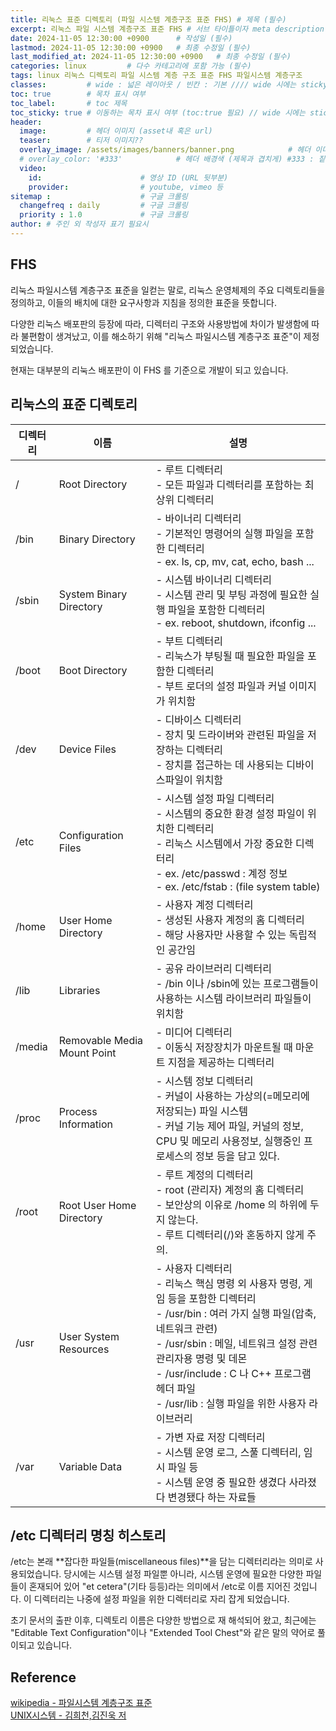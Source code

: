 ```yaml
---
title: 리눅스 표준 디렉토리 (파일 시스템 계층구조 표준 FHS) # 제목 (필수)
excerpt: 리눅스 파일 시스템 계층구조 표준 FHS # 서브 타이틀이자 meta description (필수)
date: 2024-11-05 12:30:00 +0900      # 작성일 (필수)
lastmod: 2024-11-05 12:30:00 +0900   # 최종 수정일 (필수)
last_modified_at: 2024-11-05 12:30:00 +0900   # 최종 수정일 (필수)
categories: linux         # 다수 카테고리에 포함 가능 (필수)
tags: linux 리눅스 디렉토리 파일 시스템 계층 구조 표준 FHS 파일시스템 계층구조      # 태그 복수개 가능 (필수)
classes:         # wide : 넓은 레이아웃 / 빈칸 : 기본 //// wide 시에는 sticky toc 불가
toc: true        # 목차 표시 여부
toc_label:       # toc 제목
toc_sticky: true # 이동하는 목차 표시 여부 (toc:true 필요) // wide 시에는 sticky toc 불가
header: 
  image:         # 헤더 이미지 (asset내 혹은 url)
  teaser:        # 티저 이미지??
  overlay_image: /assets/images/banners/banner.png            # 헤더 이미지 (제목과 겹치게)
  # overlay_color: '#333'            # 헤더 배경색 (제목과 겹치게) #333 : 짙은 회색 (필수)
  video:
    id:                      # 영상 ID (URL 뒷부분)
    provider:                # youtube, vimeo 등
sitemap :                    # 구글 크롤링
  changefreq : daily         # 구글 크롤링
  priority : 1.0             # 구글 크롤링
author: # 주인 외 작성자 표기 필요시
---
```

<!--postNo: 20241105_001-->  

## FHS  

리눅스 파일시스템 계층구조 표준을 일컫는 말로, 리눅스 운영체제의 주요 디렉토리들을 정의하고, 이들의 배치에 대한 요구사항과 지침을 정의한 표준을 뜻합니다.  

다양한 리눅스 배포판의 등장에 따라, 디렉터리 구조와 사용방법에 차이가 발생함에 따라 불편함이 생겨났고, 이를 해소하기 위해 "리눅스 파일시스템 계층구조 표준"이 제정되었습니다.  

현재는 대부분의 리눅스 배포판이 이 FHS 를 기준으로 개발이 되고 있습니다.  

## 리눅스의 표준 디렉토리  

|디렉터리|이름|설명|
|-------|----|----|
|/|Root Directory|- 루트 디렉터리<br>- 모든 파일과 디렉터리를 포함하는 최상위 디렉터리|
|/bin|Binary Directory|- 바이너리 디렉터리<br>- 기본적인 명령어의 실행 파일을 포함한 디렉터리<br>- ex. ls, cp, mv, cat, echo, bash ...|
|/sbin|System Binary Directory|- 시스템 바이너리 디렉터리<br>- 시스템 관리 및 부팅 과정에 필요한 실행 파일을 포함한 디렉터리<br>- ex. reboot, shutdown, ifconfig ...|
|/boot|Boot Directory|- 부트 디렉터리<br>- 리눅스가 부팅될 때 필요한 파일을 포함한 디렉터리<br>- 부트 로더의 설정 파일과 커널 이미지가 위치함|
|/dev|Device Files|- 디바이스 디렉터리<br>- 장치 및 드라이버와 관련된 파일을 저장하는 디렉터리<br>- 장치를 접근하는 데 사용되는 디바이스파일이 위치함|
|/etc|Configuration Files|- 시스템 설정 파일 디렉터리<br>- 시스템의 중요한 환경 설정 파일이 위치한 디렉터리<br>- 리눅스 시스템에서 가장 중요한 디렉터리<br>- ex. /etc/passwd : 계정 정보<br>- ex. /etc/fstab : (file system table)|
|/home|User Home Directory|- 사용자 계정 디렉터리<br>- 생성된 사용자 계정의 홈 디렉터리<br>- 해당 사용자만 사용할 수 있는 독립적인 공간임|
|/lib|Libraries|- 공유 라이브러리 디렉터리<br>- /bin 이나 /sbin에 있는 프로그램들이 사용하는 시스템 라이브러리 파일들이 위치함|
|/media|Removable Media Mount Point|- 미디어 디렉터리<br>- 이동식 저장장치가 마운트될 때 마운트 지점을 제공하는 디렉터리|
|/proc|Process Information|- 시스템 정보 디렉터리<br>- 커널이 사용하는 가상의(=메모리에 저장되는) 파일 시스템<br>- 커널 기능 제어 파일, 커널의 정보, CPU 및 메모리 사용정보, 실행중인 프로세스의 정보 등을 담고 있다.|
|/root|Root User Home Directory|- 루트 계정의 디렉터리<br>- root (관리자) 계정의 홈 디렉터리<br>- 보안상의 이유로 /home 의 하위에 두지 않는다.<br>- 루트 디렉터리(/)와 혼동하지 않게 주의.|
|/usr|User System Resources|- 사용자 디렉터리<br>- 리눅스 핵심 명령 외  사용자 명령, 게임 등을 포함한 디렉터리<br>- /usr/bin : 여러 가지 실행 파일(압축, 네트워크 관련)<br>- /usr/sbin : 메일, 네트워크 설정 관련 관리자용 명령 및 데몬<br>- /usr/include : C 나 C++ 프로그램 헤더 파일<br>- /usr/lib : 실행 파일을 위한 사용자 라이브러리|
|/var|Variable Data|- 가변 자료 저장 디렉터리<br>- 시스템 운영 로그, 스풀 디렉터리, 임시 파일 등<br>- 시스템 운영 중 필요한 생겼다 사라졌다 변경됐다 하는 자료들|

## /etc 디렉터리 명칭 히스토리  

/etc는 본래 **잡다한 파일들(miscellaneous files)**을 담는 디렉터리라는 의미로 사용되었습니다. 당시에는 시스템 설정 파일뿐 아니라, 시스템 운영에 필요한 다양한 파일들이 혼재되어 있어 "et cetera"(기타 등등)라는 의미에서 /etc로 이름 지어진 것입니다. 이 디렉터리는 나중에 설정 파일을 위한 디렉터리로 자리 잡게 되었습니다.  

초기 문서의 출판 이후, 디렉토리 이름은 다양한 방법으로 재 해석되어 왔고, 최근에는 "Editable Text Configuration"이나 "Extended Tool Chest"와 같은 말의 약어로 풀이되고 있습니다.  

## Reference  

[wikipedia - 파일시스템 계층구조 표준](https://ko.wikipedia.org/wiki/%ED%8C%8C%EC%9D%BC%EC%8B%9C%EC%8A%A4%ED%85%9C_%EA%B3%84%EC%B8%B5%EA%B5%AC%EC%A1%B0_%ED%91%9C%EC%A4%80)  
[UNIX시스템 - 김희천,김진욱 저](https://search.shopping.naver.com/book/catalog/41474371650)  